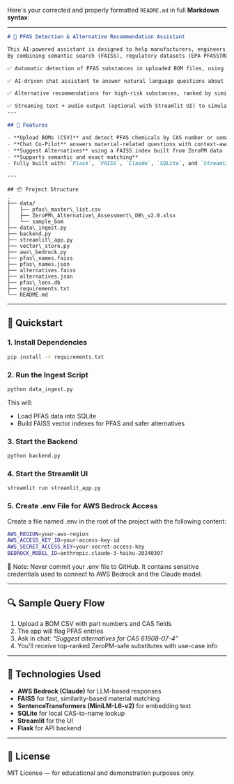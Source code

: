 Here's your corrected and properly formatted `README.md` in full **Markdown syntax**:

---

```markdown
# 🔬 PFAS Detection & Alternative Recommendation Assistant

This AI-powered assistant is designed to help manufacturers, engineers, and compliance teams identify and eliminate hazardous chemicals—especially PFAS (Per- and Polyfluoroalkyl Substances)—from their product Bill of Materials (BOM).
By combining semantic search (FAISS), regulatory datasets (EPA PFASSTRUCT & ZeroPM), and LLM-based reasoning (Claude via AWS Bedrock), this system provides:

✅ Automatic detection of PFAS substances in uploaded BOM files, using both CAS number and semantic description matching

✅ AI-driven chat assistant to answer natural language questions about materials, risks, and regulatory implications

✅ Alternative recommendations for high-risk substances, ranked by similarity, use-case, and relevance

✅ Streaming text + audio output (optional with Streamlit UI) to simulate a voice-driven materials advisor
---

## 🧠 Features

- **Upload BOMs (CSV)** and detect PFAS chemicals by CAS number or semantic match
- **Chat Co-Pilot** answers material-related questions with context-aware LLMs (Claude via AWS Bedrock)
- **Suggest Alternatives** using a FAISS index built from ZeroPM data
- **Supports semantic and exact matching**
- Fully built with: `Flask`, `FAISS`, `Claude`, `SQLite`, and `Streamlit`

---

````
```text
## 📦 Project Structure
.
├── data/
│   ├── pfas\_master\_list.csv
│   ├── ZeroPM\_Alternative\_Assessment\_DB\_v2.0.xlsx
│   └── sample_bom
├── data\_ingest.py
├── backend.py
├── streamlit\_app.py
├── vector\_store.py
├── aws\_bedrock.py
├── pfas\_names.faiss
├── pfas\_names.json
├── alternatives.faiss
├── alternatives.json
├── pfas\_lens.db
├── requirements.txt
└── README.md

````

---

## 🚀 Quickstart

### 1. Install Dependencies

```bash
pip install -r requirements.txt
````

### 2. Run the Ingest Script

```bash
python data_ingest.py
```

This will:

* Load PFAS data into SQLite
* Build FAISS vector indexes for PFAS and safer alternatives

### 3. Start the Backend

```bash
python backend.py
```

### 4. Start the Streamlit UI

```bash
streamlit run streamlit_app.py
```
### 5. Create .env File for AWS Bedrock Access
Create a file named .env in the root of the project with the following content:

```bash
AWS_REGION=your-aws-region
AWS_ACCESS_KEY_ID=your-access-key-id
AWS_SECRET_ACCESS_KEY=your-secret-access-key
BEDROCK_MODEL_ID=anthropic.claude-3-haiku-20240307

```
🔐 Note: Never commit your .env file to GitHub. It contains sensitive credentials used to connect to AWS Bedrock and the Claude model.

---

## 🔍 Sample Query Flow

1. Upload a BOM CSV with part numbers and CAS fields
2. The app will flag PFAS entries
3. Ask in chat:
   *“Suggest alternatives for CAS 61908-07-4”*
4. You'll receive top-ranked ZeroPM-safe substitutes with use-case info

---

## 🧱 Technologies Used

* **AWS Bedrock (Claude)** for LLM-based responses
* **FAISS** for fast, similarity-based material matching
* **SentenceTransformers (MiniLM-L6-v2)** for embedding text
* **SQLite** for local CAS-to-name lookup
* **Streamlit** for the UI
* **Flask** for API backend

---

## 📄 License

MIT License — for educational and demonstration purposes only.

